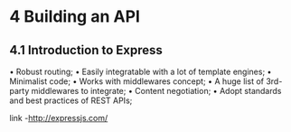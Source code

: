 # 4 Building an API

## 4.1 Introduction to Express
• Robust routing;
• Easily integratable with a lot of template engines;
• Minimalist code;
• Works with middlewares concept;
• A huge list of 3rd-party middlewares to integrate;
• Content negotiation;
• Adopt standards and best practices of REST APIs;

link
-http://expressjs.com/
